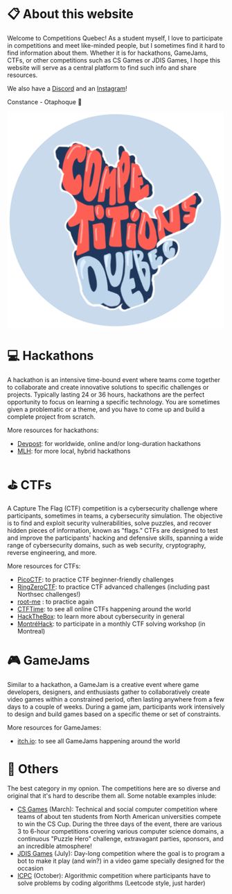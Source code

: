 # 📋 About this website

Welcome to Competitions Quebec! As a student myself, I love to participate in competitions and meet like-minded people, but I sometimes find it hard to find information about them. Whether it is for hackathons, GameJams, CTFs, or other competitions such as CS Games or JDIS Games, I hope this website will serve as a central platform to find such info and share resources. 

We also have a [Discord](https://discord.gg/UYAk93a2ZS) and an [Instagram](https://www.instagram.com/competitionsquebec/)!

Constance - Otaphoque 🦭

![Da logo](../static/images/logo3.png)

# 💻 Hackathons

A hackathon is an intensive time-bound event where teams come together to collaborate and create innovative solutions to specific challenges or projects. Typically lasting 24 or 36 hours, hackathons are the perfect opportunity to focus on learning a specific technology. You are sometimes given a problematic or a theme, and you have to come up and build a complete project from scratch.

More resources for hackathons:
- [Devpost](https://devpost.com/): for worldwide, online and/or long-duration hackathons
- [MLH](https://mlh.io/): for more local, hybrid hackathons

# ⛳️ CTFs

A Capture The Flag (CTF) competition is a cybersecurity challenge where participants, sometimes in teams, a cybersecurity simulation. The objective is to find and exploit security vulnerabilities, solve puzzles, and recover hidden pieces of information, known as "flags." CTFs are designed to test and improve the participants' hacking and defensive skills, spanning a wide range of cybersecurity domains, such as web security, cryptography, reverse engineering, and more.

More resources for CTFs:
- [PicoCTF](https://picoctf.org/): to practice CTF beginner-friendly challenges
- [RingZeroCTF](https://ringzer0ctf.com/): to practice CTF advanced challenges (including past Northsec challenges!)
- [root-me](https://www.root-me.org/?lang=en) : to practice again
- [CTFTime](https://ctftime.org/): to see all online CTFs happening around the world
- [HackTheBox](https://www.hackthebox.com/): to learn more about cybersecurity in general
- [MontréHack](https://montrehack.ca/): to participate in a monthly CTF solving workshop (in Montreal)

# 🎮 GameJams

Similar to a hackathon, a GameJam is a creative event where game developers, designers, and enthusiasts gather to collaboratively create video games within a constrained period, often lasting anywhere from a few days to a couple of weeks. During a game jam, participants work intensively to design and build games based on a specific theme or set of constraints.

More resources for GameJames:
- [itch.io](https://itch.io/jams): to see all GameJams happening around the world

# 👾 Others

The best category in my opnion. The competitions here are so diverse and original that it's hard to describe them all. Some notable examples inlude: 
- [CS Games](https://csgames.org/) (March): Technical and social computer competition where teams of about ten students from North American universities compete to win the CS Cup. During the three days of the event, there are various 3 to 6-hour competitions covering various computer science domains, a continuous "Puzzle Hero" challenge, extravagant parties, sponsors, and an incredible atmosphere!
- [JDIS Games](https://jdis.ca/) (July): Day-long competition where the goal is to program a bot to make it play (and win?) in a video game specially designed for the occasion
- [ICPC](https://na.icpc.global/nena/) (October): Algorithmic competition where participants have to solve problems by coding algorithms (Leetcode style, just harder)
